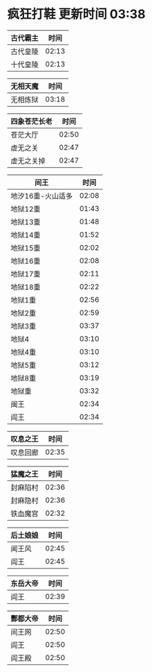 # 疯狂打鞋 更新时间 03:38

| 古代霸主   | 时间    |
|--------|-------|
| 古代皇陵 | 02:13 |
| 十代皇陵 | 02:13 |

| 无相天魔   | 时间    |
|--------|-------|
| 无相炼狱 | 03:18 |

| 四象苍茫长老   | 时间    |
|--------|-------|
| 苍茫大厅 | 02:50 |
| 虚无之关 | 02:47 |
| 虚无之关掉 | 02:47 |

| 间王   | 时间    |
|--------|-------|
| 地汐16重-火山适多 | 02:08 |
| 地狱12重 | 01:43 |
| 地狱13重 | 01:48 |
| 地狱14重 | 01:52 |
| 地狱15重 | 02:02 |
| 地狱16重 | 02:08 |
| 地狱17重 | 02:11 |
| 地狱18重 | 02:22 |
| 地狱1重 | 02:56 |
| 地狱2重 | 02:59 |
| 地狱3重 | 03:37 |
| 地狱4 | 03:10 |
| 地狱4重 | 03:10 |
| 地狱5重 | 03:12 |
| 地狱8重 | 03:19 |
| 地狱重 | 03:32 |
| 闽王 | 02:34 |
| 阎王 | 02:34 |

| 叹息之王   | 时间    |
|--------|-------|
| 叹息回廊 | 02:35 |

| 猛魔之王   | 时间    |
|--------|-------|
| 封麻陷村 | 02:36 |
| 封麻隐村 | 02:36 |
| 铁血魔宫 | 02:32 |

| 后土娘娘   | 时间    |
|--------|-------|
| 闻王风 | 02:45 |
| 阎王 | 02:45 |

| 东岳大帝   | 时间    |
|--------|-------|
| 阎王 | 02:39 |

| 酆都大帝   | 时间    |
|--------|-------|
| 间王网 | 02:50 |
| 阎王 | 02:50 |
| 阎王殿 | 02:50 |